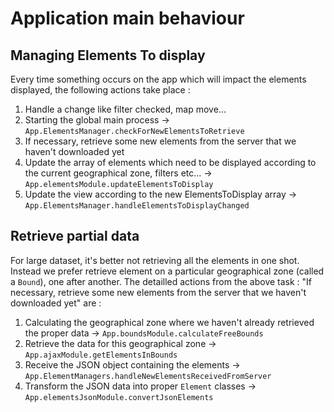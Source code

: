 Application main behaviour
====================

Managing Elements To display
--------------

Every time something occurs on the app which will impact the elements displayed, the following actions take place :

1. Handle a change like filter checked, map move...
2. Starting the global main process -> `App.ElementsManager.checkForNewElementsToRetrieve`
3. If necessary, retrieve some new elements from the server that we haven't downloaded yet
4. Update the array of elements which need to be displayed according to the current geographical zone, filters etc... -> `App.elementsModule.updateElementsToDisplay`
5. Update the view according to the new ElementsToDisplay array -> `App.ElementsManager.handleElementsToDisplayChanged`

Retrieve partial data
-----------------

For large dataset, it's better not retrieving all the elements in one shot. Instead we prefer retrieve element on a particular geographical zone (called a `Bound`), one after another. The detailled actions from the above task : "If necessary, retrieve some new elements from the server that we haven't downloaded yet" are :

1. Calculating the geographical zone where we haven't already retrieved the proper data -> `App.boundsModule.calculateFreeBounds`
2. Retrieve the data for this geographical zone -> `App.ajaxModule.getElementsInBounds`
3. Receive the JSON object containing the elements -> `App.ElementManagers.handleNewElementsReceivedFromServer`
4. Transform the JSON data into proper `Element` classes -> `App.elementsJsonModule.convertJsonElements`

